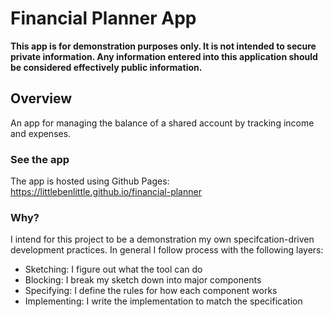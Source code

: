 # Financial Planner App

**This app is for demonstration purposes only. It is not intended to secure
private information. Any information entered into this application should be
considered effectively public information.**

## Overview

An app for managing the balance of a shared account by tracking income and
expenses.

### See the app

The app is hosted using Github Pages: https://littlebenlittle.github.io/financial-planner

### Why?

I intend for this project to be a demonstration my own specifcation-driven
development practices. In general I follow process with the following layers:

- Sketching: I figure out what the tool can do
- Blocking: I break my sketch down into major components
- Specifying: I define the rules for how each component works
- Implementing: I write the implementation to match the specification
